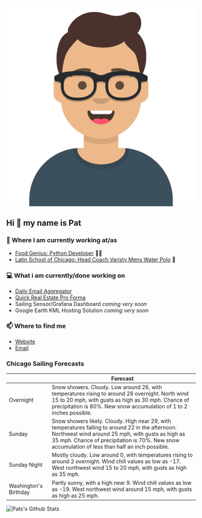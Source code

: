 [![Social banner for p-j-falconer](https://raw.githubusercontent.com/P-J-FALCONER/P-J-FALCONER/master/assets/avataaars.svg)](https://patfalconer.com/)
## Hi :wave: my name is Pat

### 💼 Where I am currently working at/as
- [Food Genius: Python Developer](https://getfoodgenius.com/) 🍔🐍
- [Latin School of Chicago: Head Coach Varisty Mens Water Polo](https://www.latinschool.org/) 🤽


### 💻 What i am currently/done working on
 - [Daily Email Aggregator](https://github.com/P-J-FALCONER/dott_daily_mail)
 - [Quick Real Estate Pro Forma](https://github.com/P-J-FALCONER/henry)
 - Sailing Sensor/Grafana Dashboard *coming very soon*
 - Google Earth KML Hosting Solution *coming very soon*

### 📫 Where to find me
 - [Website](https://patfalconer.com/)
 - [Email](mailto:patrick.j.falconer@gmail.com)


### Chicago Sailing Forecasts
|   | Forecast  |
|---|---|
| Overnight | Snow showers. Cloudy. Low around 26, with temperatures rising to around 28 overnight. North wind 15 to 20 mph, with gusts as high as 30 mph. Chance of precipitation is 80%. New snow accumulation of 1 to 2 inches possible. |
| Sunday | Snow showers likely. Cloudy. High near 29, with temperatures falling to around 22 in the afternoon. Northwest wind around 25 mph, with gusts as high as 35 mph. Chance of precipitation is 70%. New snow accumulation of less than half an inch possible. |
| Sunday Night | Mostly cloudy. Low around 0, with temperatures rising to around 2 overnight. Wind chill values as low as -17. West northwest wind 15 to 20 mph, with gusts as high as 35 mph. |
| Washington&#39;s Birthday | Partly sunny, with a high near 9. Wind chill values as low as -19. West northwest wind around 15 mph, with gusts as high as 25 mph. |

![Pats's Github Stats](https://github-readme-stats.vercel.app/api?username=p-j-falconer&show_icons=true&theme=radical)
